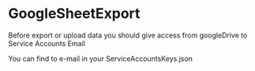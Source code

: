 # GoogleSheetExport


Before export or upload data you should give access from googleDrive to Service Accounts Email


You can find to e-mail in your ServiceAccountsKeys.json
